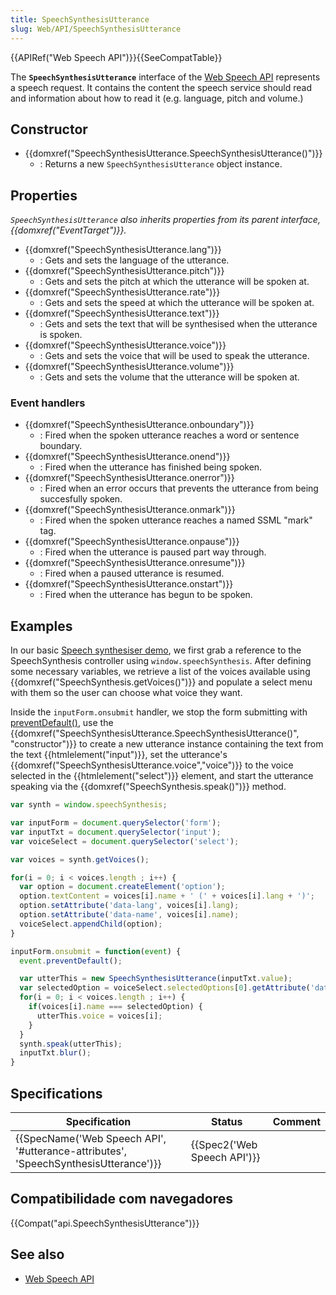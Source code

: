 ```yaml
---
title: SpeechSynthesisUtterance
slug: Web/API/SpeechSynthesisUtterance
---
```

{{APIRef("Web Speech API")}}{{SeeCompatTable}}

The **`SpeechSynthesisUtterance`** interface of the [Web Speech API](/pt-BR/docs/Web/API/Web_Speech_API) represents a speech request. It contains the content the speech service should read and information about how to read it (e.g. language, pitch and volume.)

## Constructor

- {{domxref("SpeechSynthesisUtterance.SpeechSynthesisUtterance()")}}
  - : Returns a new `SpeechSynthesisUtterance` object instance.

## Properties

_`SpeechSynthesisUtterance` also inherits properties from its parent interface, {{domxref("EventTarget")}}._

- {{domxref("SpeechSynthesisUtterance.lang")}}
  - : Gets and sets the language of the utterance.
- {{domxref("SpeechSynthesisUtterance.pitch")}}
  - : Gets and sets the pitch at which the utterance will be spoken at.
- {{domxref("SpeechSynthesisUtterance.rate")}}
  - : Gets and sets the speed at which the utterance will be spoken at.
- {{domxref("SpeechSynthesisUtterance.text")}}
  - : Gets and sets the text that will be synthesised when the utterance is spoken.
- {{domxref("SpeechSynthesisUtterance.voice")}}
  - : Gets and sets the voice that will be used to speak the utterance.
- {{domxref("SpeechSynthesisUtterance.volume")}}
  - : Gets and sets the volume that the utterance will be spoken at.

### Event handlers

- {{domxref("SpeechSynthesisUtterance.onboundary")}}
  - : Fired when the spoken utterance reaches a word or sentence boundary.
- {{domxref("SpeechSynthesisUtterance.onend")}}
  - : Fired when the utterance has finished being spoken.
- {{domxref("SpeechSynthesisUtterance.onerror")}}
  - : Fired when an error occurs that prevents the utterance from being succesfully spoken.
- {{domxref("SpeechSynthesisUtterance.onmark")}}
  - : Fired when the spoken utterance reaches a named SSML "mark" tag.
- {{domxref("SpeechSynthesisUtterance.onpause")}}
  - : Fired when the utterance is paused part way through.
- {{domxref("SpeechSynthesisUtterance.onresume")}}
  - : Fired when a paused utterance is resumed.
- {{domxref("SpeechSynthesisUtterance.onstart")}}
  - : Fired when the utterance has begun to be spoken.

## Examples

In our basic [Speech synthesiser demo](https://github.com/mdn/web-speech-api/tree/master/speak-easy-synthesis), we first grab a reference to the SpeechSynthesis controller using `window.speechSynthesis`. After defining some necessary variables, we retrieve a list of the voices available using {{domxref("SpeechSynthesis.getVoices()")}} and populate a select menu with them so the user can choose what voice they want.

Inside the `inputForm.onsubmit` handler, we stop the form submitting with [preventDefault()](/pt-BR/docs/Web/API/Event/preventDefault), use the {{domxref("SpeechSynthesisUtterance.SpeechSynthesisUtterance()", "constructor")}} to create a new utterance instance containing the text from the text {{htmlelement("input")}}, set the utterance's {{domxref("SpeechSynthesisUtterance.voice","voice")}} to the voice selected in the {{htmlelement("select")}} element, and start the utterance speaking via the {{domxref("SpeechSynthesis.speak()")}} method.

```js
var synth = window.speechSynthesis;

var inputForm = document.querySelector('form');
var inputTxt = document.querySelector('input');
var voiceSelect = document.querySelector('select');

var voices = synth.getVoices();

for(i = 0; i < voices.length ; i++) {
  var option = document.createElement('option');
  option.textContent = voices[i].name + ' (' + voices[i].lang + ')';
  option.setAttribute('data-lang', voices[i].lang);
  option.setAttribute('data-name', voices[i].name);
  voiceSelect.appendChild(option);
}

inputForm.onsubmit = function(event) {
  event.preventDefault();

  var utterThis = new SpeechSynthesisUtterance(inputTxt.value);
  var selectedOption = voiceSelect.selectedOptions[0].getAttribute('data-name');
  for(i = 0; i < voices.length ; i++) {
    if(voices[i].name === selectedOption) {
      utterThis.voice = voices[i];
    }
  }
  synth.speak(utterThis);
  inputTxt.blur();
}
```

## Specifications

| Specification                                                                                                    | Status                               | Comment |
| ---------------------------------------------------------------------------------------------------------------- | ------------------------------------ | ------- |
| {{SpecName('Web Speech API', '#utterance-attributes', 'SpeechSynthesisUtterance')}} | {{Spec2('Web Speech API')}} |         |

## Compatibilidade com navegadores

{{Compat("api.SpeechSynthesisUtterance")}}

## See also

- [Web Speech API](/pt-BR/docs/Web/API/Web_Speech_API)
